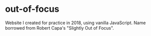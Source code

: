 # out-of-focus
Website I created for practice in 2018, using vanilla JavaScript.
Name borrowed from Robert Capa's "Slightly Out of Focus".
